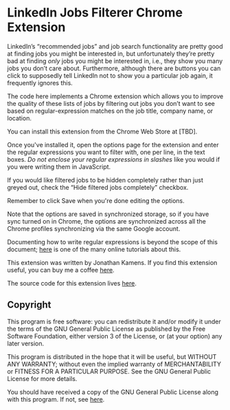 # LinkedIn Jobs Filterer Chrome Extension

LinkedIn’s “recommended jobs” and job search functionality are pretty
good at finding jobs you might be interested in, but unfortunately
they’re pretty bad at finding *only* jobs you might be interested in,
i.e., they show you many jobs you don’t care about. Furthermore,
although there are buttons you can click to supposedly tell LinkedIn
not to show you a particular job again, it frequently ignores this.

The code here implements a Chrome extension which allows you to
improve the quality of these lists of jobs by filtering out jobs you
don’t want to see based on regular-expression matches on the job
title, company name, or location.

You can install this extension from the Chrome Web Store at [TBD].

Once you've installed it, open the options page for the extension and
enter the regular expressions you want to filter with, one per line,
in the text boxes. *Do not enclose your regular expressions in
slashes* like you would if you were writing them in JavaScript.

If you would like filtered jobs to be hidden completely rather than
just greyed out, check the “Hide filtered jobs completely” checkbox.

Remember to click Save when you're done editing the options.

Note that the options are saved in synchronized storage, so if you
have sync turned on in Chrome, the options are synchronized across all
the Chrome profiles synchronizing via the same Google account.

Documenting how to write regular expressions is beyond the scope of
this document; [here][1] is one of the many online tutorials about
this.

This extension was written by Jonathan Kamens. If you find this
extension useful, you can buy me a coffee [here][2].

The source code for this extension lives [here][3].

## Copyright

This program is free software: you can redistribute it and/or modify
it under the terms of the GNU General Public License as published by
the Free Software Foundation, either version 3 of the License, or (at
your option) any later version.

This program is distributed in the hope that it will be useful, but
WITHOUT ANY WARRANTY; without even the implied warranty of
MERCHANTABILITY or FITNESS FOR A PARTICULAR PURPOSE. See the GNU
General Public License for more details.

You should have received a copy of the GNU General Public License
along with this program. If not, see [here][4].

[1]: https://developer.mozilla.org/docs/Web/JavaScript/Guide/Regular_Expressions
[2]: https://blog.kamens.us/support-my-blog
[3]: https://github.com/jikamens/linkedin-job-filterer
[4]: https://www.gnu.org/licenses/
